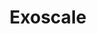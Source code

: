 ---
facebook: https://facebook.com/exoscale
googleplus: https://plus.google.com/+ExoscaleCh
linkedin: https://linkedin.com/company/exoscale
logohandle: exoscale
sort: exoscale
title: Exoscale
twitter: https://x.com/exoscale
website: https://www.exoscale.com/
---
